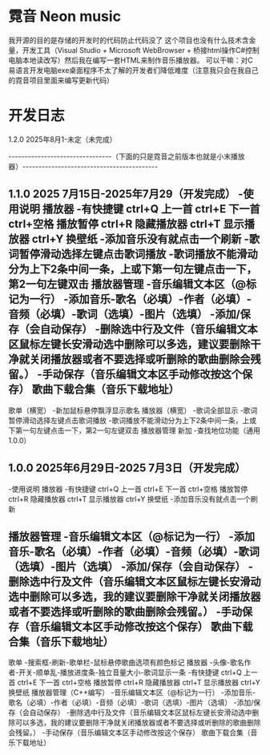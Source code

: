 # 霓音 Neon music
我开源的目的是存储的开发时的代码防止代码没了
这个项目也没有什么技术含金量，开发工具（Visual Studio + Microsoft WebBrowser + 桥接html操作C#控制电脑本地读改写）然后我在编写一套HTML来制作音乐播放器。
可以干嘛：对C 易语言开发电脑exe桌面程序不太了解的开发者们降低难度（注意我只会在我自己的霓音项目里面来编写更新代码）

# 开发日志

1.2.0  2025年8月1-未定（未完成）

--------------------------------（下面的只是霓音之前版本也就是小末播放器）------------------------------------------

1.1.0  2025 7月15日-2025年7月29（开发完成）
-使用说明
播放器
-有快捷键
ctrl+Q 上一首
ctrl+E 下一首
ctrl+空格 播放暂停
ctrl+R 隐藏播放器
ctrl+T 显示播放器
ctrl+Y 换壁纸
-添加音乐没有就点击一个刷新
-歌词暂停滑动选择左键点击歌词播放
-歌词播放不能滑动分为上下2条中间一条，上或下第一句左键点击一下，第2一句左键双击
播放器管理
-音乐编辑文本区（@标记为一行）
-添加音乐-歌名（必填）-作者（必填）-音频（必填）-歌词（选填）-图片（选填）
-添加/保存（会自动保存）
-删除选中行及文件（音乐编辑文本区鼠标左键长安滑动选中删除可以多选，建议要删除干净就关闭播放器或者不要选择或听删除的歌曲删除会残留。）
-手动保存（音乐编辑文本区手动修改按这个保存）
歌曲下载合集（音乐下载地址）
----------------------
歌单（横宽）
-新加鼠标悬停飘浮显示歌名
播放器（横宽）
-歌词全部显示
-歌词暂停滑动选择左键点击歌词播放
-歌词播放不能滑动分为上下2条中间一条，上或下第一句左键点击一下，第2一句左键双击
播放器管理
新加
-查找地位功能（通用1.0.0）


1.0.0  2025年6月29日-2025 7月3日（开发完成）
------
-使用说明
播放器
-有快捷键
ctrl+Q 上一首
ctrl+E 下一首
ctrl+空格 播放暂停
ctrl+R 隐藏播放器
ctrl+T 显示播放器
ctrl+Y 换壁纸
-添加音乐没有就点击一个刷新

播放器管理
-音乐编辑文本区（@标记为一行）
-添加音乐-歌名（必填）-作者（必填）-音频（必填）-歌词（选填）-图片（选填）
-添加/保存（会自动保存）
-删除选中行及文件（音乐编辑文本区鼠标左键长安滑动选中删除可以多选，我的建议要删除干净就关闭播放器或者不要选择或听删除的歌曲删除会残留。）
-手动保存（音乐编辑文本区手动修改按这个保存）
歌曲下载合集（音乐下载地址）
----------------------
歌单
-搜索框-刷新-歌单栏-鼠标悬停歌曲选项有颜色标记
播放器
-头像-歌名作者-开关-顺单乱-播放进度条-独立音量大小-歌词显示一条
-有快捷键
ctrl+Q 上一首
ctrl+E 下一首
ctrl+空格 播放暂停
ctrl+R 隐藏播放器
ctrl+T 显示播放器
ctrl+Y 换壁纸
播放器管理（C++编写）
-音乐编辑文本区（@标记为一行）
-添加音乐-歌名（必填）-作者（必填）-音频（必填）-歌词（选填）-图片（选填）
-添加/保存（会自动保存）
-删除选中行及文件（音乐编辑文本区鼠标左键长安滑动选中删除可以多选，我的建议要删除干净就关闭播放器或者不要选择或听删除的歌曲删除会残留。）
-手动保存（音乐编辑文本区手动修改按这个保存）
歌曲下载合集（音乐下载地址）
